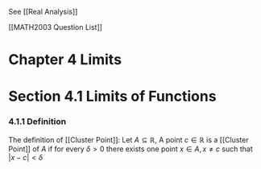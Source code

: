 
See  [[Real Analysis]]

[[MATH2003 Question List]]

# Chapter 4 Limits

# Section 4.1 Limits of Functions

### 4.1.1 Definition

The definition of [[Cluster Point]]: Let $A \subseteq \mathbb R$, A point $c \in \mathbb R$ is a [[Cluster Point]] of $A$ if  for every $\delta > 0$ there exists one point $x\in A, x \neq c$ such that $|x-c|<\delta$ 

